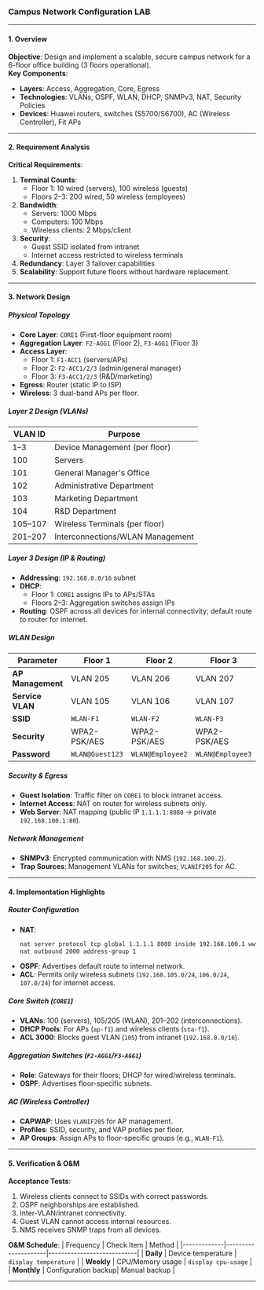 ### Campus Network Configuration LAB

---

#### **1. Overview**
**Objective**: Design and implement a scalable, secure campus network for a 6-floor office building (3 floors operational).  
**Key Components**:
- **Layers**: Access, Aggregation, Core, Egress
- **Technologies**: VLANs, OSPF, WLAN, DHCP, SNMPv3, NAT, Security Policies
- **Devices**: Huawei routers, switches (S5700/S6700), AC (Wireless Controller), Fit APs

---

#### **2. Requirement Analysis**
**Critical Requirements**:
1. **Terminal Counts**:
   - Floor 1: 10 wired (servers), 100 wireless (guests)
   - Floors 2–3: 200 wired, 50 wireless (employees)
2. **Bandwidth**:
   - Servers: 1000 Mbps
   - Computers: 100 Mbps
   - Wireless clients: 2 Mbps/client
3. **Security**:
   - Guest SSID isolated from intranet
   - Internet access restricted to wireless terminals
4. **Redundancy**: Layer 3 failover capabilities
5. **Scalability**: Support future floors without hardware replacement.

---

#### **3. Network Design**
##### **Physical Topology**
- **Core Layer**: `CORE1` (First-floor equipment room)
- **Aggregation Layer**: `F2-AGG1` (Floor 2), `F3-AGG1` (Floor 3)
- **Access Layer**: 
  - Floor 1: `F1-ACC1` (servers/APs)
  - Floor 2: `F2-ACC1/2/3` (admin/general manager)
  - Floor 3: `F3-ACC1/2/3` (R&D/marketing)
- **Egress**: Router (static IP to ISP)
- **Wireless**: 3 dual-band APs per floor.

##### **Layer 2 Design (VLANs)**
| VLAN ID | Purpose                          |
|---------|----------------------------------|
| 1–3     | Device Management (per floor)    |
| 100     | Servers                          |
| 101     | General Manager's Office         |
| 102     | Administrative Department        |
| 103     | Marketing Department             |
| 104     | R&D Department                   |
| 105–107 | Wireless Terminals (per floor)   |
| 201–207 | Interconnections/WLAN Management |

##### **Layer 3 Design (IP & Routing)**
- **Addressing**: `192.168.0.0/16` subnet
- **DHCP**: 
  - Floor 1: `CORE1` assigns IPs to APs/STAs
  - Floors 2–3: Aggregation switches assign IPs
- **Routing**: OSPF across all devices for internal connectivity; default route to router for internet.

##### **WLAN Design**
| Parameter          | Floor 1       | Floor 2       | Floor 3       |
|--------------------|---------------|---------------|---------------|
| **AP Management**  | VLAN 205      | VLAN 206      | VLAN 207      |
| **Service VLAN**   | VLAN 105      | VLAN 106      | VLAN 107      |
| **SSID**           | `WLAN-F1`     | `WLAN-F2`     | `WLAN-F3`     |
| **Security**       | WPA2-PSK/AES  | WPA2-PSK/AES  | WPA2-PSK/AES  |
| **Password**       | `WLAN@Guest123` | `WLAN@Employee2` | `WLAN@Employee3` |

##### **Security & Egress**
- **Guest Isolation**: Traffic filter on `CORE1` to block intranet access.
- **Internet Access**: NAT on router for wireless subnets only.
- **Web Server**: NAT mapping (public IP `1.1.1.1:8080` → private `192.168.100.1:80`).

##### **Network Management**
- **SNMPv3**: Encrypted communication with NMS (`192.168.100.2`).
- **Trap Sources**: Management VLANs for switches; `VLANIF205` for AC.

---

#### **4. Implementation Highlights**
##### **Router Configuration**
- **NAT**: 
  ```bash
  nat server protocol tcp global 1.1.1.1 8080 inside 192.168.100.1 www
  nat outbound 2000 address-group 1
  ```
- **OSPF**: Advertises default route to internal network.
- **ACL**: Permits only wireless subnets (`192.168.105.0/24`, `106.0/24`, `107.0/24`) for internet access.

##### **Core Switch (`CORE1`)**
- **VLANs**: 100 (servers), 105/205 (WLAN), 201–202 (interconnections).
- **DHCP Pools**: For APs (`ap-f1`) and wireless clients (`sta-f1`).
- **ACL 3000**: Blocks guest VLAN (`105`) from intranet (`192.168.0.0/16`).

##### **Aggregation Switches (`F2-AGG1`/`F3-AGG1`)**
- **Role**: Gateways for their floors; DHCP for wired/wireless terminals.
- **OSPF**: Advertises floor-specific subnets.

##### **AC (Wireless Controller)**
- **CAPWAP**: Uses `VLANIF205` for AP management.
- **Profiles**: SSID, security, and VAP profiles per floor.
- **AP Groups**: Assign APs to floor-specific groups (e.g., `WLAN-F1`).

---

#### **5. Verification & O&M**
**Acceptance Tests**:
1. Wireless clients connect to SSIDs with correct passwords.
2. OSPF neighborships are established.
3. Inter-VLAN/intranet connectivity.
4. Guest VLAN cannot access internal resources.
5. NMS receives SNMP traps from all devices.

**O&M Schedule**:
| Frequency   | Check Item          | Method                     |
|-------------|---------------------|----------------------------|
| **Daily**   | Device temperature  | `display temperature`      |
| **Weekly**  | CPU/Memory usage    | `display cpu-usage`        |
| **Monthly** | Configuration backup| Manual backup              |

---


